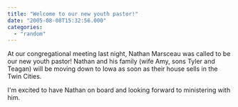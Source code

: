 ```yaml
---
title: "Welcome to our new youth pastor!"
date: "2005-08-08T15:32:56.000"
categories: 
  - "random"
---
```


At our congregational meeting last night, Nathan Marsceau was called to be our new youth pastor! Nathan and his family (wife Amy, sons Tyler and Teagan) will be moving down to Iowa as soon as their house sells in the Twin Cities.

I'm excited to have Nathan on board and looking forward to ministering with him.
